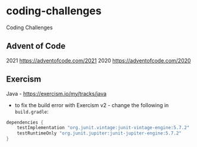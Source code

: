 # coding-challenges
 Coding Challenges

## Advent of Code
2021 https://adventofcode.com/2021
2020 https://adventofcode.com/2020

## Exercism
Java - https://exercism.io/my/tracks/java
- to fix the build error with Exercism v2 - change the following in `build.gradle`:
```java
dependencies {
	testImplementation "org.junit.vintage:junit-vintage-engine:5.7.2"
	testRuntimeOnly "org.junit.jupiter:junit-jupiter-engine:5.7.2"
}
```
